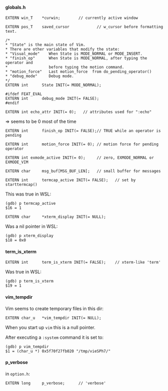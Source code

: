 #### globals.h

```
EXTERN win_T    *curwin;        // currently active window
```
```
EXTERN pos_T    saved_cursor            // w_cursor before formatting text.
```
```
/*
* "State" is the main state of Vim.
* There are other variables that modify the state:
* "Visual_mode"    When State is MODE_NORMAL or MODE_INSERT.
* "finish_op"      When State is MODE_NORMAL, after typing the operator and
*                  before typing the motion command.
* "motion_force"   Last motion_force  from do_pending_operator()
* "debug_mode"     Debug mode.
*/
EXTERN int      State INIT(= MODE_NORMAL);
```

```
#ifdef FEAT_EVAL
EXTERN int      debug_mode INIT(= FALSE);
#endif
```

```
EXTERN int echo_attr INIT(= 0);   // attributes used for ":echo"
```
=> seems to be 0 most of the time

```
EXTERN int      finish_op INIT(= FALSE);// TRUE while an operator is pending
```

```
EXTERN int      motion_force INIT(= 0); // motion force for pending operator
```

```
EXTERN int exmode_active INIT(= 0);     // zero, EXMODE_NORMAL or EXMODE_VIM
```

```
EXTERN char     msg_buf[MSG_BUF_LEN];   // small buffer for messages
```

```
EXTERN int      termcap_active INIT(= FALSE);   // set by starttermcap()
```
This was true in WSL:
```
(gdb) p termcap_active
$16 = 1
```

```
EXTERN char     *xterm_display INIT(= NULL);
```
Was a nil pointer in WSL:
```
(gdb) p xterm_display
$18 = 0x0
```

#### term_is_xterm

```
EXTERN int      term_is_xterm INIT(= FALSE);    // xterm-like 'term'
```
Was true in WSL:
```
(gdb) p term_is_xterm
$19 = 1
```

#### vim_tempdir

Vim seems to create temporary files in this dir:
```
EXTERN char_u   *vim_tempdir INIT(= NULL);
```

When you start up `vim` this is a null pointer.

After executing a `:system` command it is set to:
```
(gdb) p vim_tempdir
$1 = (char_u *) 0x5f70f27fb020 "/tmp/vieSPh7/"
```

#### p_verbose

in `option.h`:
```
EXTERN long     p_verbose;      // 'verbose'
```
